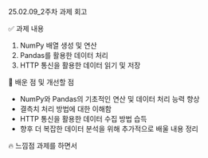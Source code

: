 25.02.09_2주차 과제 회고

✅ 과제 내용
1. NumPy 배열 생성 및 연산
2. Pandas를 활용한 데이터 처리
3. HTTP 통신을 활용한 데이터 읽기 및 저장

🚀 배운 점 및 개선할 점
- NumPy와 Pandas의 기초적인 연산 및 데이터 처리 능력 향상
- 결측치 처리 방법에 대한 이해함
- HTTP 통신을 활용한 데이터 수집 방법 습득
- 향후 더 복잡한 데이터 분석을 위해 추가적으로 배울 내용 정리

🔥 느낌점
과제를 하면서 
